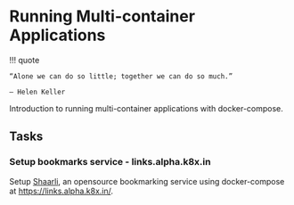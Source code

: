 # Running Multi-container Applications

!!! quote

    “Alone we can do so little; together we can do so much.”

    – Helen Keller

Introduction to running multi-container applications with docker-compose.

## Tasks

### Setup bookmarks service - links.alpha.k8x.in

Setup [Shaarli][], an opensource bookmarking service using docker-compose at https://links.alpha.k8x.in/.

[Shaarli]: https://shaarli.readthedocs.io/en/master/

